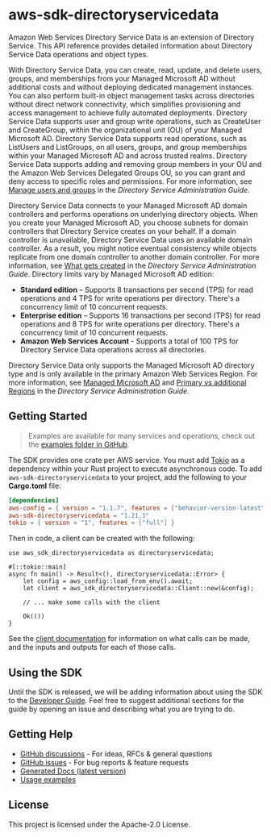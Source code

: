 # aws-sdk-directoryservicedata

Amazon Web Services Directory Service Data is an extension of Directory Service. This API reference provides detailed information about Directory Service Data operations and object types.

With Directory Service Data, you can create, read, update, and delete users, groups, and memberships from your Managed Microsoft AD without additional costs and without deploying dedicated management instances. You can also perform built-in object management tasks across directories without direct network connectivity, which simplifies provisioning and access management to achieve fully automated deployments. Directory Service Data supports user and group write operations, such as CreateUser and CreateGroup, within the organizational unit (OU) of your Managed Microsoft AD. Directory Service Data supports read operations, such as ListUsers and ListGroups, on all users, groups, and group memberships within your Managed Microsoft AD and across trusted realms. Directory Service Data supports adding and removing group members in your OU and the Amazon Web Services Delegated Groups OU, so you can grant and deny access to specific roles and permissions. For more information, see [Manage users and groups](https://docs.aws.amazon.com/directoryservice/latest/admin-guide/ms_ad_manage_users_groups.html) in the _Directory Service Administration Guide_.

Directory Service Data connects to your Managed Microsoft AD domain controllers and performs operations on underlying directory objects. When you create your Managed Microsoft AD, you choose subnets for domain controllers that Directory Service creates on your behalf. If a domain controller is unavailable, Directory Service Data uses an available domain controller. As a result, you might notice eventual consistency while objects replicate from one domain controller to another domain controller. For more information, see [What gets created](https://docs.aws.amazon.com/directoryservice/latest/admin-guide/ms_ad_getting_started_what_gets_created.html) in the _Directory Service Administration Guide_. Directory limits vary by Managed Microsoft AD edition:
  - __Standard edition__ – Supports 8 transactions per second (TPS) for read operations and 4 TPS for write operations per directory. There's a concurrency limit of 10 concurrent requests.
  - __Enterprise edition__ – Supports 16 transactions per second (TPS) for read operations and 8 TPS for write operations per directory. There's a concurrency limit of 10 concurrent requests.
  - __Amazon Web Services Account__ - Supports a total of 100 TPS for Directory Service Data operations across all directories.

Directory Service Data only supports the Managed Microsoft AD directory type and is only available in the primary Amazon Web Services Region. For more information, see [Managed Microsoft AD](https://docs.aws.amazon.com/directoryservice/latest/admin-guide/directory_microsoft_ad.html) and [Primary vs additional Regions](https://docs.aws.amazon.com/directoryservice/latest/admin-guide/multi-region-global-primary-additional.html) in the _Directory Service Administration Guide_.

## Getting Started

> Examples are available for many services and operations, check out the
> [examples folder in GitHub](https://github.com/awslabs/aws-sdk-rust/tree/main/examples).

The SDK provides one crate per AWS service. You must add [Tokio](https://crates.io/crates/tokio)
as a dependency within your Rust project to execute asynchronous code. To add `aws-sdk-directoryservicedata` to
your project, add the following to your **Cargo.toml** file:

```toml
[dependencies]
aws-config = { version = "1.1.7", features = ["behavior-version-latest"] }
aws-sdk-directoryservicedata = "1.21.1"
tokio = { version = "1", features = ["full"] }
```

Then in code, a client can be created with the following:

```rust,no_run
use aws_sdk_directoryservicedata as directoryservicedata;

#[::tokio::main]
async fn main() -> Result<(), directoryservicedata::Error> {
    let config = aws_config::load_from_env().await;
    let client = aws_sdk_directoryservicedata::Client::new(&config);

    // ... make some calls with the client

    Ok(())
}
```

See the [client documentation](https://docs.rs/aws-sdk-directoryservicedata/latest/aws_sdk_directoryservicedata/client/struct.Client.html)
for information on what calls can be made, and the inputs and outputs for each of those calls.

## Using the SDK

Until the SDK is released, we will be adding information about using the SDK to the
[Developer Guide](https://docs.aws.amazon.com/sdk-for-rust/latest/dg/welcome.html). Feel free to suggest
additional sections for the guide by opening an issue and describing what you are trying to do.

## Getting Help

* [GitHub discussions](https://github.com/awslabs/aws-sdk-rust/discussions) - For ideas, RFCs & general questions
* [GitHub issues](https://github.com/awslabs/aws-sdk-rust/issues/new/choose) - For bug reports & feature requests
* [Generated Docs (latest version)](https://awslabs.github.io/aws-sdk-rust/)
* [Usage examples](https://github.com/awslabs/aws-sdk-rust/tree/main/examples)

## License

This project is licensed under the Apache-2.0 License.

